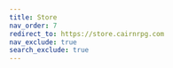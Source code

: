 ```yaml
---
title: Store
nav_order: 7
redirect_to: https://store.cairnrpg.com
nav_exclude: true
search_exclude: true
---
```


